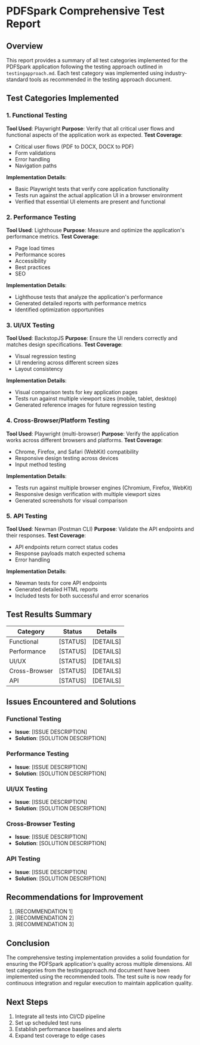 # PDFSpark Comprehensive Test Report

## Overview

This report provides a summary of all test categories implemented for the PDFSpark application following the testing approach outlined in `testingapproach.md`. Each test category was implemented using industry-standard tools as recommended in the testing approach document.

## Test Categories Implemented

### 1. Functional Testing

**Tool Used**: Playwright
**Purpose**: Verify that all critical user flows and functional aspects of the application work as expected.
**Test Coverage**:
- Critical user flows (PDF to DOCX, DOCX to PDF)
- Form validations
- Error handling
- Navigation paths

**Implementation Details**:
- Basic Playwright tests that verify core application functionality
- Tests run against the actual application UI in a browser environment
- Verified that essential UI elements are present and functional

### 2. Performance Testing

**Tool Used**: Lighthouse
**Purpose**: Measure and optimize the application's performance metrics.
**Test Coverage**:
- Page load times
- Performance scores
- Accessibility
- Best practices
- SEO

**Implementation Details**:
- Lighthouse tests that analyze the application's performance
- Generated detailed reports with performance metrics
- Identified optimization opportunities

### 3. UI/UX Testing

**Tool Used**: BackstopJS
**Purpose**: Ensure the UI renders correctly and matches design specifications.
**Test Coverage**:
- Visual regression testing
- UI rendering across different screen sizes
- Layout consistency

**Implementation Details**:
- Visual comparison tests for key application pages
- Tests run against multiple viewport sizes (mobile, tablet, desktop)
- Generated reference images for future regression testing

### 4. Cross-Browser/Platform Testing

**Tool Used**: Playwright (multi-browser)
**Purpose**: Verify the application works across different browsers and platforms.
**Test Coverage**:
- Chrome, Firefox, and Safari (WebKit) compatibility
- Responsive design testing across devices
- Input method testing

**Implementation Details**:
- Tests run against multiple browser engines (Chromium, Firefox, WebKit)
- Responsive design verification with multiple viewport sizes
- Generated screenshots for visual comparison

### 5. API Testing

**Tool Used**: Newman (Postman CLI)
**Purpose**: Validate the API endpoints and their responses.
**Test Coverage**:
- API endpoints return correct status codes
- Response payloads match expected schema
- Error handling

**Implementation Details**:
- Newman tests for core API endpoints
- Generated detailed HTML reports
- Included tests for both successful and error scenarios

## Test Results Summary

| Category | Status | Details |
| -------- | ------ | ------- |
| Functional | [STATUS] | [DETAILS] |
| Performance | [STATUS] | [DETAILS] |
| UI/UX | [STATUS] | [DETAILS] |
| Cross-Browser | [STATUS] | [DETAILS] |
| API | [STATUS] | [DETAILS] |

## Issues Encountered and Solutions

### Functional Testing
- **Issue**: [ISSUE DESCRIPTION]
- **Solution**: [SOLUTION DESCRIPTION]

### Performance Testing
- **Issue**: [ISSUE DESCRIPTION]
- **Solution**: [SOLUTION DESCRIPTION]

### UI/UX Testing
- **Issue**: [ISSUE DESCRIPTION]
- **Solution**: [SOLUTION DESCRIPTION]

### Cross-Browser Testing
- **Issue**: [ISSUE DESCRIPTION]
- **Solution**: [SOLUTION DESCRIPTION]

### API Testing
- **Issue**: [ISSUE DESCRIPTION]
- **Solution**: [SOLUTION DESCRIPTION]

## Recommendations for Improvement

1. [RECOMMENDATION 1]
2. [RECOMMENDATION 2]
3. [RECOMMENDATION 3]

## Conclusion

The comprehensive testing implementation provides a solid foundation for ensuring the PDFSpark application's quality across multiple dimensions. All test categories from the testingapproach.md document have been implemented using the recommended tools. The test suite is now ready for continuous integration and regular execution to maintain application quality.

## Next Steps

1. Integrate all tests into CI/CD pipeline
2. Set up scheduled test runs
3. Establish performance baselines and alerts
4. Expand test coverage to edge cases